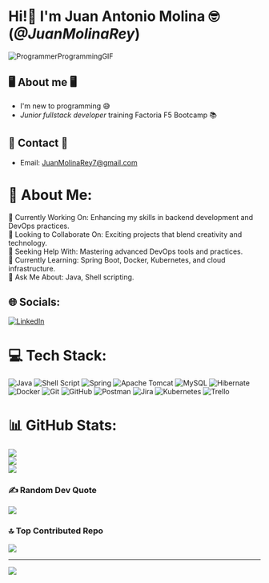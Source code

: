 # Hi!👋 I'm Juan Antonio Molina 🤓 (*@JuanMolinaRey*) 

![ProgrammerProgrammingGIF](https://github.com/JuanMolinaRey/JuanMolinaRey/assets/169648270/bee029d5-d9d5-4834-8222-fe385fc1e534)


## 🖥️ About me 🖥️

- I'm new to programming 😅
- *Junior fullstack developer* training Factoria F5 Bootcamp 📚

## 📱 Contact 📱

- Email: JuanMolinaRey7@gmail.com



# 💫 About Me:
🔭 Currently Working On: Enhancing my skills in backend development and DevOps practices.<br>👯 Looking to Collaborate On: Exciting projects that blend creativity and technology.<br>🤝 Seeking Help With: Mastering advanced DevOps tools and practices.<br>🌱 Currently Learning: Spring Boot, Docker, Kubernetes, and cloud infrastructure.<br>💬 Ask Me About: Java, Shell scripting.<br>


## 🌐 Socials:
[![LinkedIn](https://img.shields.io/badge/LinkedIn-%230077B5.svg?logo=linkedin&logoColor=white)](https://linkedin.com/in/www.linkedin.com/in/juanmolinarey) 

# 💻 Tech Stack:
![Java](https://img.shields.io/badge/java-%23ED8B00.svg?style=plastic&logo=openjdk&logoColor=white) ![Shell Script](https://img.shields.io/badge/shell_script-%23121011.svg?style=plastic&logo=gnu-bash&logoColor=white) ![Spring](https://img.shields.io/badge/spring-%236DB33F.svg?style=plastic&logo=spring&logoColor=white) ![Apache Tomcat](https://img.shields.io/badge/apache%20tomcat-%23F8DC75.svg?style=plastic&logo=apache-tomcat&logoColor=black) ![MySQL](https://img.shields.io/badge/mysql-4479A1.svg?style=plastic&logo=mysql&logoColor=white) ![Hibernate](https://img.shields.io/badge/Hibernate-59666C?style=plastic&logo=Hibernate&logoColor=white) ![Docker](https://img.shields.io/badge/docker-%230db7ed.svg?style=plastic&logo=docker&logoColor=white) ![Git](https://img.shields.io/badge/git-%23F05033.svg?style=plastic&logo=git&logoColor=white) ![GitHub](https://img.shields.io/badge/github-%23121011.svg?style=plastic&logo=github&logoColor=white) ![Postman](https://img.shields.io/badge/Postman-FF6C37?style=plastic&logo=postman&logoColor=white) ![Jira](https://img.shields.io/badge/jira-%230A0FFF.svg?style=plastic&logo=jira&logoColor=white) ![Kubernetes](https://img.shields.io/badge/kubernetes-%23326ce5.svg?style=plastic&logo=kubernetes&logoColor=white) ![Trello](https://img.shields.io/badge/Trello-%23026AA7.svg?style=plastic&logo=Trello&logoColor=white)
# 📊 GitHub Stats:
![](https://github-readme-stats.vercel.app/api?username=JuanMolinaRey&theme=omni&hide_border=false&include_all_commits=true&count_private=false)<br/>
![](https://github-readme-streak-stats.herokuapp.com/?user=JuanMolinaRey&theme=omni&hide_border=false)<br/>
![](https://github-readme-stats.vercel.app/api/top-langs/?username=JuanMolinaRey&theme=omni&hide_border=false&include_all_commits=true&count_private=false&layout=compact)

### ✍️ Random Dev Quote
![](https://quotes-github-readme.vercel.app/api?type=horizontal&theme=radical)

### 🔝 Top Contributed Repo
![](https://github-contributor-stats.vercel.app/api?username=JuanMolinaRey&limit=5&theme=dracula&combine_all_yearly_contributions=true)

---
[![](https://visitcount.itsvg.in/api?id=JuanMolinaRey&icon=6&color=0)](https://visitcount.itsvg.in)
